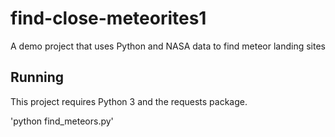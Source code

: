 # find-close-meteorites1
A demo project that uses Python and NASA data to find meteor landing sites


## Running

This project requires Python 3 and the requests package.

'python find_meteors.py' 

